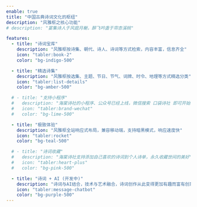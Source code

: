 ```yaml
---
enable: true
title: "中国古典诗词文化的枢纽"
description: "风雅枢之核心功能"
# description: "宴集诗人于风庭月榭，醉飞吟盏于帘杏溪桃"

features:
  - title: "诗词宝库"
    description: "风雅枢按诗集、朝代、诗人、诗词等方式检索，内容丰富，信息齐全"
    icon: "tabler:book-2"
    color: "bg-indigo-500"

  - title: "精选诗集"
    description: "风雅枢按选集、主题、节日、节气、词牌、时令、地理等方式精选分类"
    icon: "tabler:list-details"
    color: "bg-amber-500"

  # - title: "支持小程序"
  #   description: "海棠诗社的小程序、公众号已经上线，微信搜索 口袋诗社 即可开始使用"
  #   icon: "tabler:brand-wechat"
  #   color: "bg-lime-500"

  - title: "极致体验"
    description: "风雅枢全站响应式布局，兼容移动端，支持暗黑模式，响应速度快"
    icon: "tabler:rocket"
    color: "bg-teal-500"

  # - title: "诗词收藏"
  #   description: "海棠诗社支持添加自己喜欢的诗词到个人诗单，永久收藏世间的美好"
  #   icon: "tabler:heart-plus"
  #   color: "bg-pink-500"

  - title: "诗词 + AI (开发中)"
    description: "诗词与AI结合，技术与艺术融合，诗词创作从此变得更加有趣而富有创意"
    icon: "tabler:message-chatbot"
    color: "bg-purple-500"
---
```


